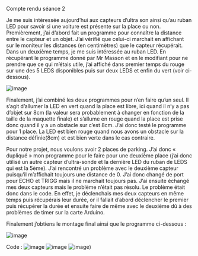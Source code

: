 Compte rendu séance 2

Je me suis intéressée aujourd’hui aux capteurs d’ultra son ainsi qu’au ruban LED pour savoir si une voiture est présente sur la place ou non. 
Premièrement, j’ai d’abord fait un programme pour connaître la distance entre le capteur et un objet. 
J’ai vérifié que celui-ci marchait en affichant sur le moniteur les distances (en centimètres) que le capteur récupérait.  
Dans un deuxième temps, je me suis intéressée au ruban LED. 
En récupérant le programme donné par Mr Masson et en le modifiant pour ne prendre que ce qui m’étais utile, j’ai affiché dans premier temps du rouge sur une des 5 LEDS disponibles puis sur deux LEDS et enfin du vert (voir ci-dessous). 

![image](https://user-images.githubusercontent.com/120109320/208505590-347a71f0-b75c-4c80-8512-871a29983a3e.png)






Finalement, j’ai combiné les deux programmes pour n’en faire qu’un seul. 
Il s’agit d’allumer la LED en vert quand la place est libre, ici quand il n’y a pas d’objet sur 8cm (la valeur sera probablement à changer en fonction de la taille de la maquette finale) et s’allume en rouge quand la place est prise donc quand il y a un obstacle sur c’est 8cm. J’ai donc testé le programme pour 1 place. 
La LED est bien rouge quand nous avons un obstacle sur la distance définie(8cm) et est bien verte dans le cas contraire.

Pour notre projet, nous voulons avoir 2 places de parking. 
J’ai donc « dupliqué » mon programme pour le faire pour une deuxième place (j’ai donc utilisé un autre capteur d’ultra-sonde et la dernière LED du ruban de LEDS qui est la 5ème).
J’ai rencontré un problème avec le deuxième capteur puisqu’il m’affichait toujours une distance de 0. 
J’ai donc changé de port pour ECHO et TRIGG mais il ne marchait toujours pas. 
J’ai ensuite échangé mes deux capteurs mais le problème n’était pas résolu. 
Le problème était donc dans le code. En effet, je déclenchais mes deux capteurs en même temps puis récupérais leur durée, or il fallait d’abord déclencher le premier puis récupérer la durée et ensuite faire de même avec le deuxième dû à des problèmes de timer sur la carte Arduino.

Finalement j’obtiens le montage final ainsi que le programme ci-dessous :

![image](https://user-images.githubusercontent.com/120109320/208504808-28dab41f-4c84-4c56-a938-a96c1d834fdb.png)

Code : 
![image](https://user-images.githubusercontent.com/120109320/208505767-5fb5cce6-dd55-472e-9cb6-899c77660a38.png)
![image](https://user-images.githubusercontent.com/120109320/208505843-34022143-b7a6-4956-9db2-46aff478e39c.png)
![image](https://user-images.githubusercontent.com/120109320/208505874-da054ec8-69be-4572-9388-94724973df23.png))











